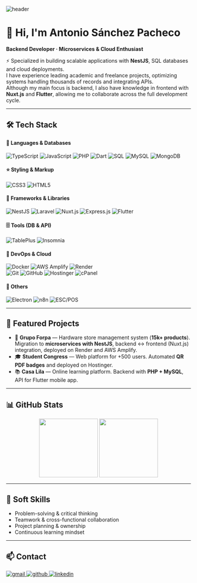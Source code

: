 ![header](https://capsule-render.vercel.app/api?type=waving&height=220&color=0:0F766E,100:14B8A6&text=Antonio%20Sánchez%20Pacheco%20%7C%20PacheCode&fontColor=ffffff&fontSize=32&desc=Backend%20Developer%20%7C%20Microservices%20with%20NestJS%20%7C%20Cloud%20Deployments&descAlignY=70&descAlign=50&animation=fadeIn)

# 👋 Hi, I'm Antonio Sánchez Pacheco  
**Backend Developer · Microservices & Cloud Enthusiast**

⚡ Specialized in building scalable applications with **NestJS**, SQL databases and cloud deployments.  
I have experience leading academic and freelance projects, optimizing systems handling thousands of records and integrating APIs.  
Although my main focus is backend, I also have knowledge in frontend with **Nuxt.js** and **Flutter**, allowing me to collaborate across the full development cycle.  

---

## 🛠️ Tech Stack  

#### 🔧 Languages & Databases
![TypeScript](https://img.shields.io/badge/TypeScript-3178C6?style=for-the-badge&logo=typescript&logoColor=white) 
![JavaScript](https://img.shields.io/badge/JavaScript-F7DF1E?style=for-the-badge&logo=javascript&logoColor=black) 
![PHP](https://img.shields.io/badge/PHP-777BB4?style=for-the-badge&logo=php&logoColor=white) 
![Dart](https://img.shields.io/badge/Dart-0175C2?style=for-the-badge&logo=dart&logoColor=white) 
![SQL](https://img.shields.io/badge/SQL-003B57?style=for-the-badge&logo=database&logoColor=white) 
![MySQL](https://img.shields.io/badge/MySQL-4479A1?style=for-the-badge&logo=mysql&logoColor=white)
![MongoDB](https://img.shields.io/badge/MongoDB-4ea94b?style=for-the-badge&logo=mongodb&logoColor=white)

#### ⭐ Styling & Markup
![CSS3](https://img.shields.io/badge/CSS3-1572B6?style=for-the-badge&logo=css3&logoColor=white)
![HTML5](https://img.shields.io/badge/HTML5-E34F26?style=for-the-badge&logo=html5&logoColor=white)

#### 🧰 Frameworks & Libraries
![NestJS](https://img.shields.io/badge/NestJS-E0234E?style=for-the-badge&logo=nestjs&logoColor=white) 
![Laravel](https://img.shields.io/badge/Laravel-FF2D20?style=for-the-badge&logo=laravel&logoColor=white) 
![Nuxt.js](https://img.shields.io/badge/Nuxt-00C58E?style=for-the-badge&logo=nuxt.js&logoColor=white) 
![Express.js](https://img.shields.io/badge/Express.js-000000?style=for-the-badge&logo=express&logoColor=white) 
![Flutter](https://img.shields.io/badge/Flutter-02569B?style=for-the-badge&logo=flutter&logoColor=white) 

#### 🗄️ Tools (DB & API)
![TablePlus](https://img.shields.io/badge/TablePlus-FCBC02?style=for-the-badge&logo=tableplus&logoColor=black) 
![Insomnia](https://img.shields.io/badge/Insomnia-5849BE?style=for-the-badge&logo=insomnia&logoColor=white)  

#### 🧠 DevOps & Cloud
![Docker](https://img.shields.io/badge/Docker-2496ED?style=for-the-badge&logo=docker&logoColor=white) 
![AWS Amplify](https://img.shields.io/badge/AWS%20Amplify-FF9900?style=for-the-badge&logo=aws-amplify&logoColor=white) 
![Render](https://img.shields.io/badge/Render-46E3B7?style=for-the-badge&logo=render&logoColor=black)  
![Git](https://img.shields.io/badge/Git-F05032?style=for-the-badge&logo=git&logoColor=white)
![GitHub](https://img.shields.io/badge/GitHub-181717?style=for-the-badge&logo=github&logoColor=white)
![Hostinger](https://img.shields.io/badge/Hostinger-673DE6?style=for-the-badge&logo=hostinger&logoColor=white)
![cPanel](https://img.shields.io/badge/cPanel-FF6C2C?style=for-the-badge&logo=cpanel&logoColor=white)

#### 🧩 Others
![Electron](https://img.shields.io/badge/Electron-47848F?style=for-the-badge&logo=electron&logoColor=white) 
![n8n](https://img.shields.io/badge/n8n-F05A5B?style=for-the-badge&logo=n8n&logoColor=white) 
![ESC/POS](https://img.shields.io/badge/ESC%2FPOS-222222?style=for-the-badge&logo=printer&logoColor=white)  

---

## 📌 Featured Projects  

- 🛒 **Grupo Forpa** — Hardware store management system (**15k+ products**). Migration to **microservices with NestJS**, backend ↔ frontend (Nuxt.js) integration, deployed on Render and AWS Amplify.  
- 🎓 **Student Congress** — Web platform for +500 users. Automated **QR PDF badges** and deployed on Hostinger.  
- 📚 **Casa Lila** — Online learning platform. Backend with **PHP + MySQL**, API for Flutter mobile app.  

---

## 📊 GitHub Stats  

<p align="center">
  <img src="https://github-readme-stats.vercel.app/api?username=Antoni0Pachec0&show_icons=true&theme=calm&hide_border=true&count_private=true&include_all_commits=true" height="160" />
  <img src="https://github-readme-stats.vercel.app/api/top-langs/?username=Antoni0Pachec0&layout=compact&theme=calm&hide_border=true&langs_count=6" height="160" />
</p>

---

## 💬 Soft Skills  
- Problem-solving & critical thinking  
- Teamwork & cross-functional collaboration  
- Project planning & ownership  
- Continuous learning mindset  

---

## 📫 Contact  
<a href="mailto:antonio6pache6@gmail.com" target="_blank">
  <img src="https://img.shields.io/badge/Gmail-EA4335?style=for-the-badge&logo=gmail&logoColor=white" alt="gmail" />
</a>
<a href="https://github.com/Antoni0Pachec0" target="_blank">
  <img src="https://img.shields.io/badge/GitHub-181717?style=for-the-badge&logo=github&logoColor=white" alt="github" />
</a>
<a href="https://www.linkedin.com/in/antoni0pachec0" target="_blank">
  <img src="https://img.shields.io/badge/LinkedIn-0A66C2?style=for-the-badge&logo=linkedin&logoColor=white" alt="linkedin" />
</a>
